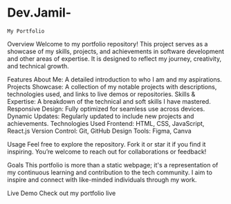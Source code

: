 # Dev.Jamil-
    My Portfolio

Overview
Welcome to my portfolio repository! This project serves as a showcase of my skills, projects, and achievements in software development and other areas of expertise. It is designed to reflect my journey, creativity, and technical growth.

Features
About Me: A detailed introduction to who I am and my aspirations.
Projects Showcase: A collection of my notable projects with descriptions, technologies used, and links to live demos or repositories.
Skills & Expertise: A breakdown of the technical and soft skills I have mastered.
Responsive Design: Fully optimized for seamless use across devices.
Dynamic Updates: Regularly updated to include new projects and achievements.
Technologies Used
Frontend: HTML, CSS, JavaScript, React.js
Version Control: Git, GitHub
Design Tools: Figma, Canva

Usage
Feel free to explore the repository. Fork it or star it if you find it inspiring. You’re welcome to reach out for collaborations or feedback!

Goals
This portfolio is more than a static webpage; it's a representation of my continuous learning and contribution to the tech community. I aim to inspire and connect with like-minded individuals through my work.

Live Demo
Check out my portfolio live 
